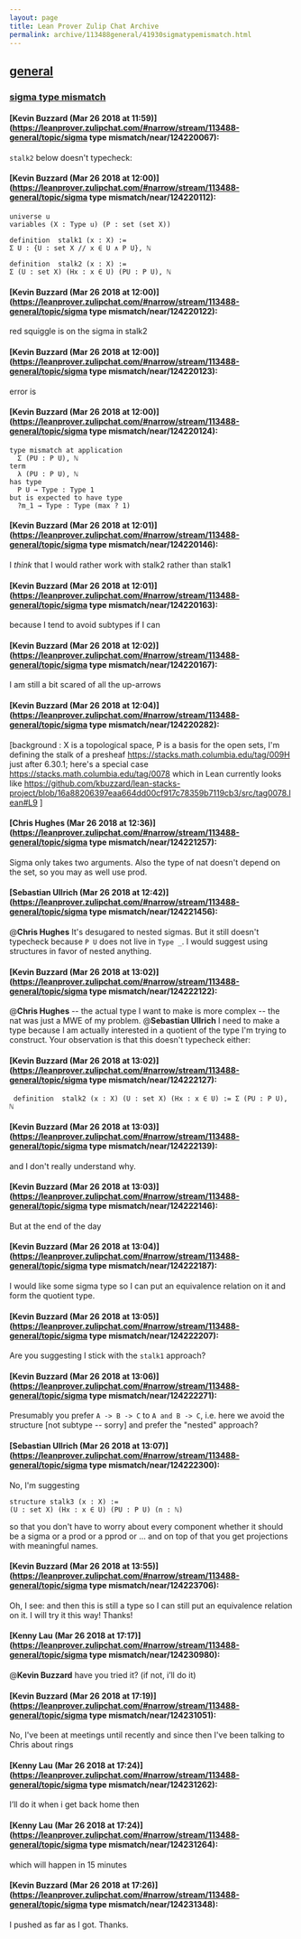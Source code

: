 ```yaml
---
layout: page
title: Lean Prover Zulip Chat Archive 
permalink: archive/113488general/41930sigmatypemismatch.html
---
```


## [general](index.html)
### [sigma type mismatch](41930sigmatypemismatch.html)

#### [Kevin Buzzard (Mar 26 2018 at 11:59)](https://leanprover.zulipchat.com/#narrow/stream/113488-general/topic/sigma type mismatch/near/124220067):
`stalk2` below doesn't typecheck:

#### [Kevin Buzzard (Mar 26 2018 at 12:00)](https://leanprover.zulipchat.com/#narrow/stream/113488-general/topic/sigma type mismatch/near/124220112):
```
universe u
variables (X : Type u) (P : set (set X))

definition  stalk1 (x : X) :=
Σ U : {U : set X // x ∈ U ∧ P U}, ℕ

definition  stalk2 (x : X) :=
Σ (U : set X) (Hx : x ∈ U) (PU : P U), ℕ
```

#### [Kevin Buzzard (Mar 26 2018 at 12:00)](https://leanprover.zulipchat.com/#narrow/stream/113488-general/topic/sigma type mismatch/near/124220122):
red squiggle is on the sigma in stalk2

#### [Kevin Buzzard (Mar 26 2018 at 12:00)](https://leanprover.zulipchat.com/#narrow/stream/113488-general/topic/sigma type mismatch/near/124220123):
error is

#### [Kevin Buzzard (Mar 26 2018 at 12:00)](https://leanprover.zulipchat.com/#narrow/stream/113488-general/topic/sigma type mismatch/near/124220124):
```
type mismatch at application
  Σ (PU : P U), ℕ
term
  λ (PU : P U), ℕ
has type
  P U → Type : Type 1
but is expected to have type
  ?m_1 → Type : Type (max ? 1) 
```

#### [Kevin Buzzard (Mar 26 2018 at 12:01)](https://leanprover.zulipchat.com/#narrow/stream/113488-general/topic/sigma type mismatch/near/124220146):
I *think* that I would rather work with stalk2 rather than stalk1

#### [Kevin Buzzard (Mar 26 2018 at 12:01)](https://leanprover.zulipchat.com/#narrow/stream/113488-general/topic/sigma type mismatch/near/124220163):
because I tend to avoid subtypes if I can

#### [Kevin Buzzard (Mar 26 2018 at 12:02)](https://leanprover.zulipchat.com/#narrow/stream/113488-general/topic/sigma type mismatch/near/124220167):
I am still a bit scared of all the up-arrows

#### [Kevin Buzzard (Mar 26 2018 at 12:04)](https://leanprover.zulipchat.com/#narrow/stream/113488-general/topic/sigma type mismatch/near/124220282):
[background : X is a topological space, P is a basis for the open sets, I'm defining the stalk of a presheaf https://stacks.math.columbia.edu/tag/009H just after 6.30.1; here's a special case https://stacks.math.columbia.edu/tag/0078 which in Lean currently looks like https://github.com/kbuzzard/lean-stacks-project/blob/16a88206397eaa664dd00cf917c78359b7119cb3/src/tag0078.lean#L9 ]

#### [Chris Hughes (Mar 26 2018 at 12:36)](https://leanprover.zulipchat.com/#narrow/stream/113488-general/topic/sigma type mismatch/near/124221257):
Sigma only takes two arguments. Also the type of nat doesn't depend on the set, so you may as well use prod.

#### [Sebastian Ullrich (Mar 26 2018 at 12:42)](https://leanprover.zulipchat.com/#narrow/stream/113488-general/topic/sigma type mismatch/near/124221456):
@**Chris Hughes** It's desugared to nested sigmas. But it still doesn't typecheck because `P U` does not live in `Type _`. I would suggest using structures in favor of nested anything.

#### [Kevin Buzzard (Mar 26 2018 at 13:02)](https://leanprover.zulipchat.com/#narrow/stream/113488-general/topic/sigma type mismatch/near/124222122):
@**Chris Hughes**  -- the actual type I want to make is  more complex -- the nat was just a MWE of my problem. @**Sebastian Ullrich** I need to make a type because I am actually interested in a quotient of the type I'm trying to construct. Your observation is that this doesn't typecheck either:

#### [Kevin Buzzard (Mar 26 2018 at 13:02)](https://leanprover.zulipchat.com/#narrow/stream/113488-general/topic/sigma type mismatch/near/124222127):
` definition  stalk2 (x : X) (U : set X) (Hx : x ∈ U) := Σ (PU : P U), ℕ`

#### [Kevin Buzzard (Mar 26 2018 at 13:03)](https://leanprover.zulipchat.com/#narrow/stream/113488-general/topic/sigma type mismatch/near/124222139):
and I don't really understand why.

#### [Kevin Buzzard (Mar 26 2018 at 13:03)](https://leanprover.zulipchat.com/#narrow/stream/113488-general/topic/sigma type mismatch/near/124222146):
But at the end of the day

#### [Kevin Buzzard (Mar 26 2018 at 13:04)](https://leanprover.zulipchat.com/#narrow/stream/113488-general/topic/sigma type mismatch/near/124222187):
I would like some sigma type so I can put an equivalence relation on it and form the quotient type.

#### [Kevin Buzzard (Mar 26 2018 at 13:05)](https://leanprover.zulipchat.com/#narrow/stream/113488-general/topic/sigma type mismatch/near/124222207):
Are you suggesting I stick with the `stalk1` approach?

#### [Kevin Buzzard (Mar 26 2018 at 13:06)](https://leanprover.zulipchat.com/#narrow/stream/113488-general/topic/sigma type mismatch/near/124222271):
Presumably you prefer `A -> B -> C` to `A and B -> C`, i.e. here we avoid the structure [not subtype -- sorry] and prefer the "nested" approach?

#### [Sebastian Ullrich (Mar 26 2018 at 13:07)](https://leanprover.zulipchat.com/#narrow/stream/113488-general/topic/sigma type mismatch/near/124222300):
No, I'm suggesting
```
structure stalk3 (x : X) :=
(U : set X) (Hx : x ∈ U) (PU : P U) (n : ℕ)
```
so that you don't have to worry about every component whether it should be a sigma or a prod or a pprod or ... and on top of that you get projections with meaningful names.

#### [Kevin Buzzard (Mar 26 2018 at 13:55)](https://leanprover.zulipchat.com/#narrow/stream/113488-general/topic/sigma type mismatch/near/124223706):
Oh, I see: and then this is still a type so I can still put an equivalence relation on it. I will try it this way! Thanks!

#### [Kenny Lau (Mar 26 2018 at 17:17)](https://leanprover.zulipchat.com/#narrow/stream/113488-general/topic/sigma type mismatch/near/124230980):
@**Kevin Buzzard** have you tried it? (if not, i’ll do it)

#### [Kevin Buzzard (Mar 26 2018 at 17:19)](https://leanprover.zulipchat.com/#narrow/stream/113488-general/topic/sigma type mismatch/near/124231051):
No, I've been at meetings until recently and since then I've been talking to Chris about rings

#### [Kenny Lau (Mar 26 2018 at 17:24)](https://leanprover.zulipchat.com/#narrow/stream/113488-general/topic/sigma type mismatch/near/124231262):
I’ll do it when i get back home then

#### [Kenny Lau (Mar 26 2018 at 17:24)](https://leanprover.zulipchat.com/#narrow/stream/113488-general/topic/sigma type mismatch/near/124231264):
which will happen in 15 minutes

#### [Kevin Buzzard (Mar 26 2018 at 17:26)](https://leanprover.zulipchat.com/#narrow/stream/113488-general/topic/sigma type mismatch/near/124231348):
I pushed as far as I got. Thanks.

